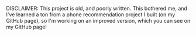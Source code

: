 DISCLAIMER: This project is old, and poorly written. 
This bothered me, and I've learned a ton from a phone recommendation project I built (on my GitHub page), so I'm working on an improved version, which you can see on my GitHub page!